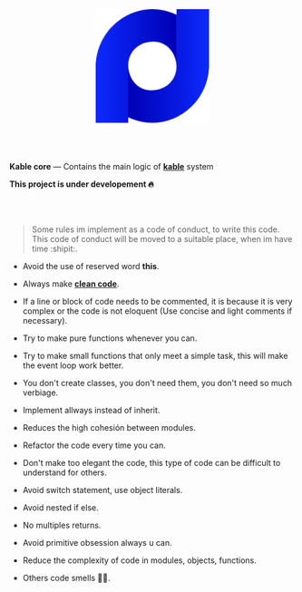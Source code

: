<br>
<br>
<br>

<div align="center">
<img src="https://github.com/11ume/kable/blob/master/images/logo.png" width="200" height="auto"/>
</div>
<br>
<br>
<br>

**Kable core** — Contains the main logic of **[kable](https://github.com/11ume/kable)** system 

**This project is under developement 🔥**

<br>
<br>

> Some rules im implement as a code of conduct, to write this code.
> This code of conduct will be moved to a suitable place, when im have time :shipit:.

* Avoid the use of reserved word **this**.

* Always make **[clean code](https://github.com/ryanmcdermott/clean-code-javascript)**.

* If a line or block of code needs to be commented, it is because it is very complex or the code is not eloquent (Use concise and light comments if necessary).

* Try to make pure functions whenever you can.

* Try to make small functions that only  meet a simple task, this will make the event loop work better.

* You don't create classes, you don't need them, you don't need so much verbiage.

* Implement allways instead of inherit.

* Reduces the  high cohesión between modules.

* Refactor the code every time you can.

* Don't make too elegant the code, this type of code can be difficult to understand for others.

* Avoid switch statement, use object literals.

* Avoid nested if else.
  
* No multiples returns.
  
* Avoid primitive obsession always u can.

* Reduce the complexity of code in modules, objects, functions.
   
* Others code smells 🧟‍♂️.

